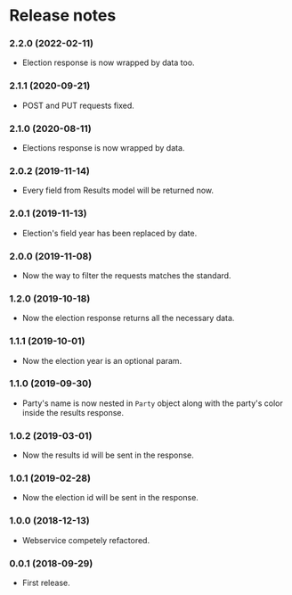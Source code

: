 # Release notes

### 2.2.0 (2022-02-11)
* Election response is now wrapped by data too. 

### 2.1.1 (2020-09-21)
* POST and PUT requests fixed.

### 2.1.0 (2020-08-11)
* Elections response is now wrapped by data.

### 2.0.2 (2019-11-14)
* Every field from Results model will be returned now.

### 2.0.1 (2019-11-13)
* Election's field year has been replaced by date.

### 2.0.0 (2019-11-08)
* Now the way to filter the requests matches the standard.

### 1.2.0 (2019-10-18)
* Now the election response returns all the necessary data.

### 1.1.1 (2019-10-01)
* Now the election year is an optional param.

### 1.1.0 (2019-09-30)
* Party's name is now nested in `Party` object along with the party's color inside the results response.

### 1.0.2 (2019-03-01)
* Now the results id will be sent in the response.

### 1.0.1 (2019-02-28)
* Now the election id will be sent in the response.

### 1.0.0 (2018-12-13)
* Webservice competely refactored.

### 0.0.1 (2018-09-29)
* First release.
